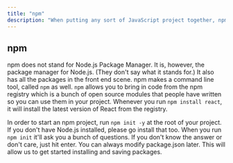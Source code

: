 ```yaml
---
title: "npm"
description: "When putting any sort of JavaScript project together, npm is an essential tool"
---
```


## npm

npm does not stand for Node.js Package Manager. It is, however, the package manager for Node.js. (They don't say what it stands for.) It also has all the packages in the front end scene. npm makes a command line tool, called `npm` as well. `npm` allows you to bring in code from the npm registry which is a bunch of open source modules that people have written so you can use them in your project. Whenever you run `npm install react`, it will install the latest version of React from the registry.

In order to start an npm project, run `npm init -y` at the root of your project. If you don't have Node.js installed, please go install that too. When you run `npm init` it'll ask you a bunch of questions. If you don't know the answer or don't care, just hit enter. You can always modify package.json later. This will allow us to get started installing and saving packages.
